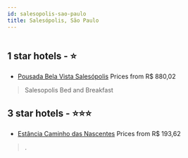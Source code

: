 ```yaml
---
id: salesopolis-sao-paulo
title: Salesópolis, São Paulo
---
```


<center><img src="https://static.hotelurbano.com/reservas/prod0/8/8895/5dd8377c90879_estancia-caminho-das-nascentes.jpeg" alt="" /></center>


##  1 star hotels - ⭐️

-    [Pousada Bela Vista Salesópolis](https://us.hurb.com/hotels/salesopolis/pousada-bela-vista-salesopolis-7149?cmp=18055) Prices from R$ 880,02
   > Salesopolis Bed and Breakfast

##  3 star hotels - ⭐️⭐️⭐️

-    [Estância Caminho das Nascentes](https://us.hurb.com/hotels/salesopolis/estancia-caminho-das-nascentes-8895?cmp=18055) Prices from R$ 193,62
   > .
